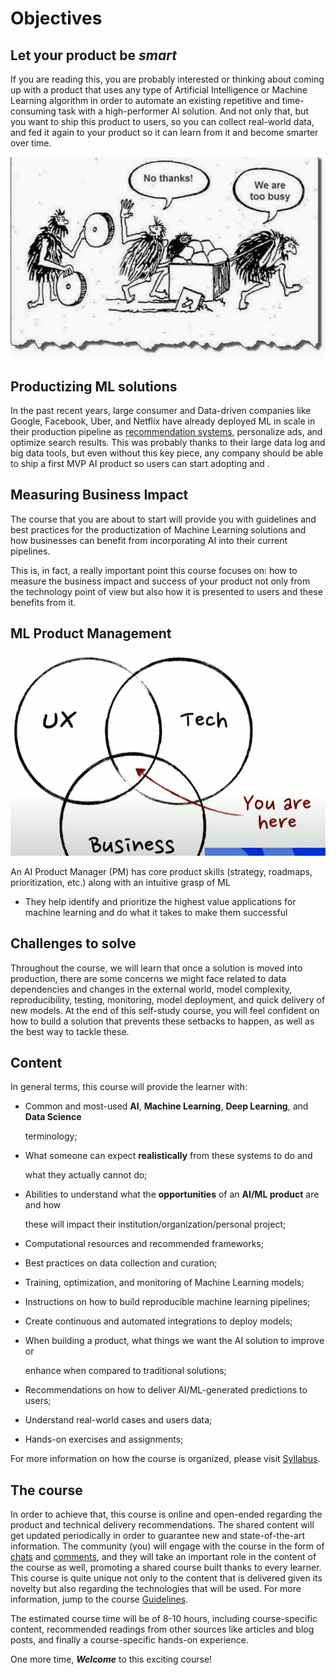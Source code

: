 # Objectives

## Let your product be _smart_

If you are reading this, you are probably interested or thinking about coming up with a product that uses any type of Artificial Intelligence or Machine Learning algorithm in order to automate an existing repetitive and time-consuming task with a high-performer AI solution. And not only that, but you want to ship this product to users, so you can collect real-world data, and fed it again to your product so it can learn from it and become smarter over time.

![We should se AI as part of the current innovation strategies and tools we have been offered.](../.gitbook/assets/0a4f6cee5752d6f5bbbcb09692964032.jpg)

## Productizing ML solutions

In the past recent years, large consumer and Data-driven companies like Google, Facebook, Uber, and Netflix have already deployed ML in scale in their production pipeline as [recommendation systems](https://research.google/pubs/pub45530/), personalize ads, and optimize search results. This was probably thanks to their large data log and big data tools, but even without this key piece, any company should be able to ship a first MVP AI product so users can start adopting and .

## Measuring Business Impact

The course that you are about to start will provide you with guidelines and best practices for the productization of Machine Learning solutions and how businesses can benefit from incorporating AI into their current pipelines.

This is, in fact, a really important point this course focuses on: how to measure the business impact and success of your product not only from the technology point of view but also how it is presented to users and these benefits from it.

## ML Product Management

![](../.gitbook/assets/screen_shot_2020-06-27_at_1.30.09_pm.png)

An AI Product Manager \(PM\) has core product skills \(strategy, roadmaps, prioritization, etc.\) along with an intuitive grasp of ML

* They help identify and prioritize the highest value applications for machine learning and do what it takes to make them successful

## Challenges to solve

Throughout the course, we will learn that once a solution is moved into production, there are some concerns we might face related to data dependencies and changes in the external world, model complexity, reproducibility, testing, monitoring, model deployment, and quick delivery of new models. At the end of this self-study course, you will feel confident on how to build a solution that prevents these setbacks to happen, as well as the best way to tackle these.

## Content

In general terms, this course will provide the learner with:

* Common and most-used **AI**, **Machine Learning**, **Deep Learning**, and **Data Science**

  terminology;

* What someone can expect **realistically** from these systems to do and

  what they actually cannot do;

* Abilities to understand what the **opportunities** of an **AI/ML product** are and how

  these will impact their institution/organization/personal project;

* Computational resources and recommended frameworks;
* Best practices on data collection and curation;
* Training, optimization, and monitoring of Machine Learning models;
* Instructions on how to build reproducible machine learning pipelines;
* Create continuous and automated integrations to deploy models;
* When building a product, what things we want the AI solution to improve or

  enhance when compared to traditional solutions;

* Recommendations on how to deliver AI/ML-generated predictions to users;
* Understand real-world cases and users data;
* Hands-on exercises and assignments;

For more information on how the course is organized, please visit [Syllabus](https://www.notion.so/Syllabus-6f397bb844a64337a09a0092125a40fb).

## The course

In order to achieve that, this course is online and open-ended regarding the product and technical delivery recommendations. The shared content will get updated periodically in order to guarantee new and state-of-the-art information. The community \(you\) will engage with the course in the form of [chats](https://productizeml.slack.com/join/shared_invite/zt-f5ygmpyq-sr5qQIpGURSC_SEigyDaww#/) and [comments](https://www.notion.so/Sharing-permissions-524c32ac63dc424a842891ace7a99bf8), and they will take an important role in the content of the course as well, promoting a shared course built thanks to every learner. This course is quite unique not only to the content that is delivered given its novelty but also regarding the technologies that will be used. For more information, jump to the course [Guidelines](https://www.notion.so/Guidelines-44840ce96a424e4390a6856878b65d59).

The estimated course time will be of 8-10 hours, including course-specific content, recommended readings from other sources like articles and blog posts, and finally a course-specific hands-on experience.

One more time, _**Welcome**_ to this exciting course!

